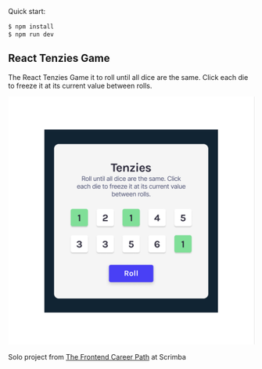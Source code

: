 Quick start:

```
$ npm install
$ npm run dev

```

## React Tenzies Game

The React Tenzies Game it to roll until all dice are the same. Click each die to freeze it at its current value between rolls.

![screenshot-travel-journal](screenshot.png)

Solo project from [The Frontend Career Path](https://scrimba.com/learn/frontend) at Scrimba
